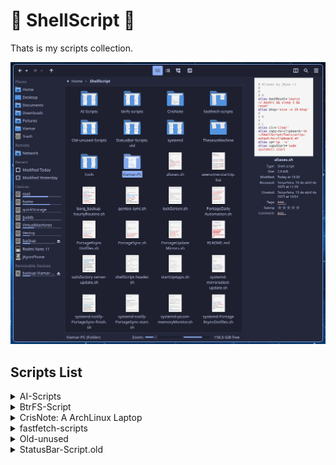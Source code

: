 # 🐚 ShellScript 📜

Thats is my scripts collection.

![Scripts preview](https://github.com/jKy0n/ShellScript/blob/main/.media/screenshot-2025-06-30.png)


## Scripts List 

<details>
    <summary>AI-Scripts</summary>
        <ul>
            <li>AI-Shell-SystemInformation.sh: Script to make AI better response system info</li>
            <li>deepShell.sh: Script to interact with Ollama and format the output</li>
            <li>ollama-pretty.sh: makes AI output more pretty (ex. using glow) </li>
            <li>ollama-read-meta.sh: Allow AI to read metadata and bring more details</li>
            <li>ollama-read.sh: Allow AI to read some data and bring more details</li>
        </ul>
</details>
<details>
    <summary>BtrFS-Script</summary>
        <ul>
            <li>btrfs-slow-balance-home.sh: (do NOT use) Worst way to balance a volume</li>
            <li>btrfs-slow-balance-timeshift.sh: (do NOT use) Worst way to balance a volume</li>
            <li>btrfs-slow-balance.sh: (do NOT use) Worst way to balance a volume</li>
            <li>Filesystem-show-script.sh: For better view filesystem at all</li>
        </ul>
</details>
<details>
    <summary>CrisNote: A ArchLinux Laptop</summary>
        <ul>
            <details>
                <summary>StatusBar-Script</summary>
                    <ul>
                        <li>battery-widget.sh: StatusBar script to extract battery level</li>
                        <li>CPU-freq-monitor.sh: StatusBar script to extract CPU frequency in GHz</li>
                        <li>CPU-temp-monitor.sh: StatusBar script to extract CPU temperature in ºC</li>
                        <li>CPU-usage-monitor.sh: StatusBar script to extract CPU usage in %</li>
                        <li>RAM-usage-monitor.sh: StatusBar script to extract RAM usage in %</li>
                    </ul>
            </details>
            <details>
                <summary>StatusBar-Script.old</summary>
                    <ul>
                        <li>crisNoteBatteryLevel: StatusBar script to extract battery level</li>
                        <li>crisNoteCpuTemp: (old) StatusBar script to extract CPU temperature in ºC</li>
                        <li>CrisNoteCPUtemp.sh: StatusBar script to extract CPU temperature in ºC</li>
                        <li>CrisNotoBatteryCapacity.sh: StatusBar script to extract battery level</li>
                    </ul>
            </details>
                <li>startUpApps-CrisNote: List of app to start with</li>
        </ul>
</details>
<details>
    <summary>fastfetch-scripts</summary>
        <ul>
            <li>fastfetch-btrfs+bees-version.sh: Extract btrfs and bees version at same time</li>
            <li>fastfetch-MoBo-info.sh: Extract only MoBo info necessary</li>
            <li>fastfetch-zsh+tmux-version.sh: Extract zsh and tmux version at same time</li>
        </ul>
</details>
<details>
    <summary>Old-unused</summary>
        <ul>
            <li>awesome-notify-test.sh: Just a test for awesomeWM notifications</li>
            <li>backInTime-gpgKeys-backup.sh: Automation for encryptation GPG keys</li>
            <li>feh_custom: Script to fix feh (app) window size</li>
            <li>gentoo-addUSEpackage.sh: (won't work) Script to add package and flags to portage use packages</li>
            <li>gentoo-update.sh: Fast way to update portage - substitute by better systemd automation</li>
            <li>jkyon-scrub.sh: scrub all my disks at same time, or close to this</li>
            <li>kdeConnect-refresh.sh: script to refesh KDEconnect - not needed anymore</li>
            <li>mycompsize.sh: Script to emule compsize app, but worse</li>
            <li>myfetch.sh: When I used neofech and not have (don't know how) storage support</li>
            <li>notification-test.sh: Just a script to test libnnotify</li>
            <li>snapShotsPreview.sh: Script to view btrfs snapshots disk usage </li>
        </ul>
</details>
<details>
    <summary>StatusBar-Script.old</summary>
        <ul>
            <li>awesomeWidget-CPU-freq-monitor.sh: Extract CPU frequency in MHz to statusBar</li>
            <li>awesomeWidget-gpu0freq.sh: Extract GPU0 frequency in MHz to statusBar</li>
            <li>awesomeWidget-gpu0temp.sh: Extract GPU0 temperature in ºC to statusBar</li>
            <li>awesomeWidget-gpu0usage-fast.sh: Fast way to extract GPU0 usage in % to statusBar</li>
            <li>awesomeWidget-gpu0usage-fast.sh: Extract GPU0 usage in % to statusBar</li>
            <li>awesomeWidget-gpu1freq.sh: Extract GPU1 frequency in MHz to statusBar</li>
            <li>awesomeWidget-gpu1temp.sh: Extract GPU1 temperature in ºC to statusBar</li>
            <li>awesomeWidget-PSU-monitor.sh: Extract PSU power in W to statusBar< /li>
            <li>awesomeWidget-PSU-temp-monitor.sh: Extract PSU VRM temperature in ºC to statusBar</li>
            <li>awesomeWidget-trackingAwesomeMemoryUse: Extract amount of awesomeWM memory in GB to statusBar</li>
            <li>dwmBlocksCpuTemp: Extract CPU temperature in ºC to statusBar</li>
            <li>dwmBlocksCpuUsage: Extract CPU usage in % to statusBar</li>
            <li>dwmBlocksMemUsage: Extract RAM usage in % to statusBar</li>
            <li>dwmBlocksNice: Extract Nice number to statusBar</li>
            <li>dwmBlocksUpdates: Extract numeber of portage packages to update to statusBar</li>
            <li>dwmBlocksVolumeAudio: Extract Volume level from pactl to statusBar</li>
            <li>memoryUsage-widget.sh: Another way to extract RAM usage in GB to statusBar</li>
        </ul>
</details>